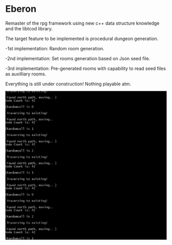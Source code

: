# Eberon
Remaster of the rpg framework using new c++ data structure knowledge and the libtcod library.

The target feature to be implemented is procedural dungeon generation. 

-1st implementation: Random room generation.

-2nd implementation: Set rooms generation based on Json seed file.

-3rd implementation: Pre-generated rooms with capability to read seed files as auxilliary rooms.



Everything is still under construction! Nothing playable atm.


[![Preview](https://github.com/Aroueterra/Eberon/blob/master/Navigating2.gif)]()
